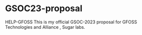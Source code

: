 # GSOC23-proposal
HELP-GFOSS
This is my official GSOC-2023 proposal for GFOSS Technologies and Alliance , Sugar labs.
